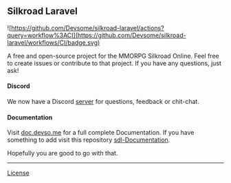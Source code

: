 ## Silkroad Laravel

![https://github.com/Devsome/silkroad-laravel/actions?query=workflow%3ACI](https://github.com/Devsome/silkroad-laravel/workflows/CI/badge.svg)

A free and open-source project for the MMORPG Silkroad Online.
Feel free to create issues or contribute to that project. If you have any questions, just ask!

#### Discord
We now have a Discord [server](https://discord.gg/MNjY4By) for questions, feedback or chit-chat.

#### Documentation

Visit [doc.devso.me](https://doc.devso.me) for a full complete Documentation. If you have something to add visit this repository [sdl-Documentation](https://github.com/Devsome/sdl-Documentation/).


Hopefully you are good to go with that. 
<hr>     

[License](/LICENSE)
